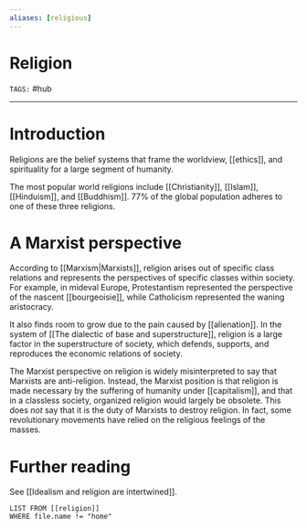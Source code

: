```yaml
---
aliases: [religious]
---
```

# Religion
`TAGS:` #hub 

---
# Introduction
Religions are the belief systems that frame the worldview, [[ethics]], and spirituality for a large segment of humanity. 

The most popular world religions include [[Christianity]], [[Islam]], [[Hinduism]], and [[Buddhism]]. 77% of the global population adheres to one of these three religions. 

# A Marxist perspective
According to [[Marxism|Marxists]], religion arises out of specific class relations and represents the perspectives of specific classes within society. For example, in mideval Europe, Protestantism represented the perspective of the nascent [[bourgeoisie]], while Catholicism represented the waning aristocracy. 

It also finds room to grow due to the pain caused by [[alienation]]. In the system of [[The dialectic of base and superstructure]], religion is a large factor in the superstructure of society, which defends, supports, and reproduces the economic relations of society. 

The Marxist perspective on religion is widely misinterpreted to say that Marxists are anti-religion. Instead, the Marxist position is that religion is made necessary by the suffering of humanity under [[capitalism]], and that in a classless society, organized religion would largely be obsolete. This does *not* say that it is the duty of Marxists to destroy religion. In fact, some revolutionary movements have relied on the religious feelings of the masses. 

# Further reading
See [[Idealism and religion are intertwined]]. 

```dataview
LIST FROM [[religion]]
WHERE file.name != "home"
```